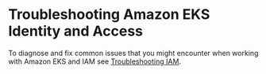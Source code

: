 # Troubleshooting Amazon EKS Identity and Access<a name="security_iam_troubleshoot"></a>

To diagnose and fix common issues that you might encounter when working with Amazon EKS and IAM see [Troubleshooting IAM](troubleshooting_iam.md)\.